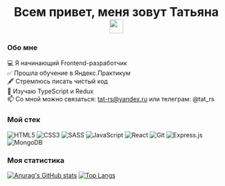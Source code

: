 <h1 align="center">Всем привет, меня зовут Татьяна 
<img src="https://github.com/blackcater/blackcater/raw/main/images/Hi.gif" height="32"/></h1>

### Обо мне

💻 Я начинающий Frontend-разработчик  
✅ Прошла обучение в Яндекс.Практикум  
🖋 Стремлюсь писать чистый код  
📖 Изучаю TypeScript и Redux  
📫 Со мной можно связаться: tat-rs@yandex.ru или телеграм: @tat_rs

### Мой стек

![HTML5](https://img.shields.io/badge/-HTML-3b3b3b?style=flat&logo=html5&logoColor=white&color=000000)  ![CSS3](https://img.shields.io/badge/css-%231572B6.svg?style=for-the-badge?style=flat&&logo=css&logoColor=white&color=000000)  ![SASS](https://img.shields.io/badge/SASS-hotpink.svg?style=for-the-badge&logo=SASS&logoColor=white)  ![JavaScript](https://img.shields.io/badge/javascript-%23323330.svg?style=for-the-badge&logo=javascript&logoColor=%23F7DF1E)  ![React](https://img.shields.io/badge/react-%2320232a.svg?style=for-the-badge&logo=react&logoColor=%2361DAFB) 	![Git](https://img.shields.io/badge/git-%23F05033.svg?style=for-the-badge&logo=git&logoColor=white)  ![Express.js](https://img.shields.io/badge/express.js-%23404d59.svg?style=for-the-badge&logo=express&logoColor=%2361DAFB)  ![MongoDB](https://img.shields.io/badge/MongoDB-%234ea94b.svg?style=for-the-badge&logo=mongodb&logoColor=white)

### Моя статистика

[![Anurag's GitHub stats](https://github-readme-stats.vercel.app/api?username=tat-rs&theme=highcontrast&show_icons=true)](https://github.com/tat-rs/github-readme-stats) [![Top Langs](https://github-readme-stats.vercel.app/api/top-langs/?username=tat-rs&layout=compact&theme=highcontrast&show_icons=true)](https://github.com/tat-rs/github-readme-stats)